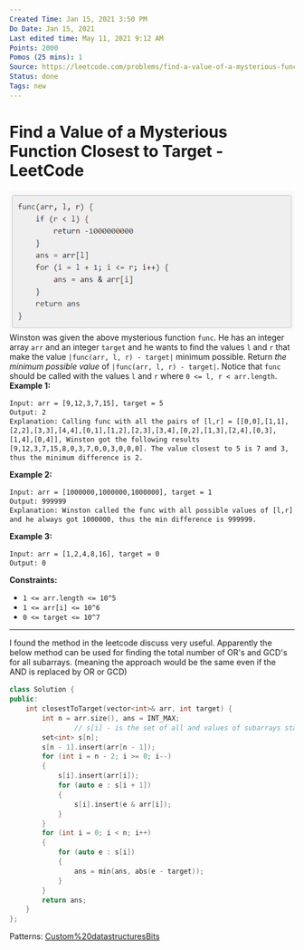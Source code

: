 ```yaml
---
Created Time: Jan 15, 2021 3:50 PM
Do Date: Jan 15, 2021
Last edited time: May 11, 2021 9:12 AM
Points: 2000
Pomos (25 mins): 1
Source: https://leetcode.com/problems/find-a-value-of-a-mysterious-function-closest-to-target/
Status: done
Tags: new
---
```


# Find a Value of a Mysterious Function Closest to Target - LeetCode

![Find%20a%20Value%20of%20a%20Mysterious%20Function%20Closest%20to%20T%20de0aadc5d45e4e69b26a46e1b85cfda7/change.png](Find%20a%20Value%20of%20a%20Mysterious%20Function%20Closest%20to%20T%20de0aadc5d45e4e69b26a46e1b85cfda7/change.png)
Winston was given the above mysterious function `func`. He has an integer array `arr` and an integer `target` and he wants to find the values `l` and `r` that make the value `|func(arr, l, r) - target|` minimum possible.
Return *the minimum possible value* of `|func(arr, l, r) - target|`.
Notice that `func` should be called with the values `l` and `r` where `0 <= l, r < arr.length`.
**Example 1:**
```
Input: arr = [9,12,3,7,15], target = 5
Output: 2
Explanation: Calling func with all the pairs of [l,r] = [[0,0],[1,1],[2,2],[3,3],[4,4],[0,1],[1,2],[2,3],[3,4],[0,2],[1,3],[2,4],[0,3],[1,4],[0,4]], Winston got the following results [9,12,3,7,15,8,0,3,7,0,0,3,0,0,0]. The value closest to 5 is 7 and 3, thus the minimum difference is 2.
```
**Example 2:**
```
Input: arr = [1000000,1000000,1000000], target = 1
Output: 999999
Explanation: Winston called the func with all possible values of [l,r] and he always got 1000000, thus the min difference is 999999.
```
**Example 3:**
```
Input: arr = [1,2,4,8,16], target = 0
Output: 0
```
**Constraints:**
- `1 <= arr.length <= 10^5`
- `1 <= arr[i] <= 10^6`
- `0 <= target <= 10^7`
---
I found the method in the leetcode discuss very useful. Apparently the below method can be used for finding the total number of OR's and GCD's for all subarrays. (meaning the approach would be the same even if the AND is replaced by OR or GCD)
```cpp
class Solution {
public:
    int closestToTarget(vector<int>& arr, int target) {
        int n = arr.size(), ans = INT_MAX;
				// s[i] - is the set of all and values of subarrays starting at i
        set<int> s[n]; 
        s[n - 1].insert(arr[n - 1]);
        for (int i = n - 2; i >= 0; i--)
        {
            s[i].insert(arr[i]); 
            for (auto e : s[i + 1])
            {
                s[i].insert(e & arr[i]); 
            }
        }
        for (int i = 0; i < n; i++)
        {
            for (auto e : s[i])
            {
                ans = min(ans, abs(e - target));
            }
        }
        return ans; 
    }
};
```
Patterns: [Custom%20datastructures](Custom%20datastructures.md)[Bits](Bits.md)